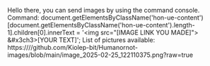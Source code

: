 Hello there, you can send images by using the command console.
Command:
document.getElementsByClassName('hon-ue-content')[document.getElementsByClassName('hon-ue-content').length-1].children[0].innerText = '&#x3c;img src="[IMAGE LINK YOU MADE]"> &#x3ch3>[YOUR TEXT]';
List of pictures available:
https:////github.com/Kiolep-bit/Humanornot-images/blob/main/image_2025-02-25_122110375.png?raw=true
